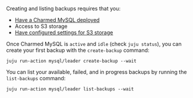 Creating and listing backups requires that you:
* [Have a Charmed MySQL deployed](https://discourse.charmhub.io/t/charmed-mysql-tutorial-managing-units/TODO)
* Access to S3 storage
* [Have configured settings for S3 storage](https://discourse.charmhub.io/t/configuring-settings-for-s3/TODO)

Once Charmed MySQL is `active` and `idle` (check `juju status`), you can create your first backup with the `create-backup` command:
```
juju run-action mysql/leader create-backup --wait
```

You can list your available, failed, and in progress backups by running the `list-backups` command:
```
juju run-action mysql/leader list-backups --wait
```